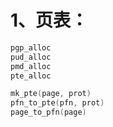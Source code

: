 # 1、页表：

```c
pgp_alloc
pud_alloc
pmd_alloc
pte_alloc

mk_pte(page, prot)
pfn_to_pte(pfn, prot)
page_to_pfn(page)
```

